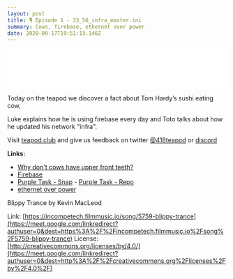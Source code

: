 ```yaml
---
layout: post
title: 🎙️ Episode 1 - 33_56_infra_master.ini
summary: Cows, firebase, ethernet over power
date: 2020-09-17T19:51:13.146Z
---
```

<iframe style="border: none" src="//html5-player.libsyn.com/embed/episode/id/16054898/height/90/theme/custom/thumbnail/yes/direction/backward/render-playlist/no/custom-color/87A93A/" height="90" width="100%" scrolling="no"  allowfullscreen webkitallowfullscreen mozallowfullscreen oallowfullscreen msallowfullscreen></iframe>

Today on the teapod we discover a fact about Tom Hardy’s sushi eating cow,

Luke explains how he is using firebase every day and Toto talks about how he updated his network "infra".

Visit [teapod.club](https://teapod.club) and give us feedback on twitter [@418teapod](https://twitter.com/418teapod) or [discord](https://discord.gg/WJtHWWz)

**Links:**

* [Why don't cows have upper front teeth?](https://www.quora.com/Why-dont-cows-have-upper-front-teeth?share=1)
* [Firebase](https://firebase.google.com/)
* [Purple Task - Snap](https://snapcraft.io/purple-task) - [Purple Task - Repo](https://github.com/mivoligo/purple_task)[](https://smile.amazon.co.uk/gp/product/B06VW1WCCD)
* [ethernet over power](https://smile.amazon.co.uk/gp/product/B06VW1WCCD)

Blippy Trance by Kevin MacLeod 

Link: [https://incompetech.filmmusic.io/song/5759-blippy-trance](https://meet.google.com/linkredirect?authuser=0&dest=https%3A%2F%2Fincompetech.filmmusic.io%2Fsong%2F5759-blippy-trance) License: [http://creativecommons.org/licenses/by/4.0/](https://meet.google.com/linkredirect?authuser=0&dest=http%3A%2F%2Fcreativecommons.org%2Flicenses%2Fby%2F4.0%2F)